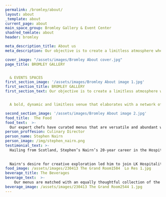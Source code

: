 ```yaml
---
permalink: /bromley/about/
layout: about
_template: about
current_page: about
main_space_group: Bromley Gallery & Event Center
shadred_temlate: about
header: bromley

meta_description_title: About us
meta_description: Our objective is to create a limitless atmosphere where guest feel free to connect with each other

cover_image: "/assets/images/Bromley About cover.jpg"
page_title: BROMLEY GALLERY


  & EVENTS SPACES
first_section_image: '/assets/images/Bromley About image 1.jpg'
first_section_title: BROMLEY GALLERY
first_section_text: Our objective is to create a limitless atmosphere where guest feel free to connect with each other. A place where memories can be lived, history can be written and togetherness will be celebrated.


  A bold, dynamic and limitless venue that elaborates with a network of trendy, innovative and energetic Melbourne professionals. The ambition is to unfold a authentic voice in the event industry, exploring and surprising with its guests by using our knowledge, creativity, don’t hold-back attitude and our passion for quality food and high end service.

second_section_image: '/assets/images/Bromley About image 2.jpg'
food_title:  The Food
food_text:  >-
  Our expert chefs have curated menus that are versatile and abundant with a focus on quality Victorian produce. We take pride in our commitment to using only the best the region has to offer, and we work directly with local farmers & growers to ensure we honour the seasonality of produce. Led by our Culinary Director, your event is in impeccably experienced and imaginative hands. Allow our creative team to realise your wildest imagination and compose menus to complement any event.
person_proffesion: Culinary Director
person_name: Stephen Nairn
person_image: /img/stephen_nairn.png
testimonial_text: >-
  Hailing from Scotland, Stephen’s Nairn’s 20-year career in the Hospitality industrybegan at home, where he honed his skills in renowned European kitchens before receiving a scholarship to work at Eleven Madison Park in New York. Intrigued by Melbourne's dining scene, he made Australia his home, rising to Executive Chef at Vue de Monde and later serving as Head Chef at Estelle by Scott Pickett.
  
  
  Nairn's desire for creative exploration led him to join LK Hospitality in 2018 to oversee a portfolio of restaurants including Omnia Bistro & Bar and Yūgen Dining (both awarded Two Chef Hats), as well as Yūgen Tea Bar, The Grand Room, and Bromley Gallery. Nairn was a finalist for The Age Good Food Guide's “Chef of The Year” in 2023. With a deep appreciation for seasonality and quality ingredients, his commitment to culinary excellence shines through in the delightful dishes he creates for his guests.
food_image: /assets/images/230413 The Grand Room1584  Lo Res 1.jpg
beverage_title: The Beverages
beverage_text:  >-
    Our menus are matched with an equally thoughtful collection of the finest wines, meticulously curated by our in-house sommeliers. From intimate gatherings to large-scale events, our beverage packages are designed to cater to your needs and exceed your guests expectations, providing an unforgettable experience.
beverage_image: /assets/images/230413 The Grand Room2544 1.jpg
---
```



